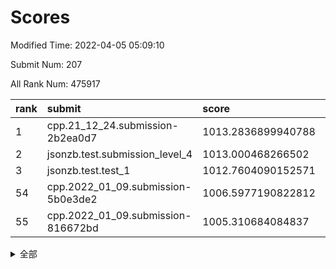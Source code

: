 # Scores

Modified Time: 2022-04-05 05:09:10

Submit Num: 207

All Rank Num: 475917

| rank |               submit               |       score        |       sigma        | pk_num |
| :--- | :--------------------------------- | :----------------- | :----------------- | :----- |
| 1    | cpp.21_12_24.submission-2b2ea0d7   | 1013.2836899940788 | 0.8262775614707729 | 9194   |
| 2    | jsonzb.test.submission_level_4     | 1013.000468266502  | 0.7976510938521917 | 9200   |
| 3    | jsonzb.test.test_1                 | 1012.7604090152571 | 0.8009662946108195 | 9197   |
| 54   | cpp.2022_01_09.submission-5b0e3de2 | 1006.5977190822812 | 0.7365722303581785 | 9194   |
| 55   | cpp.2022_01_09.submission-816672bd | 1005.310684084837  | 0.735502633371249  | 9196   |


<details>
<summary>全部</summary>

| rank |                 submit                 |       score        |       sigma        | pk_num |
| :--- | :------------------------------------- | :----------------- | :----------------- | :----- |
| 1    | cpp.21_12_24.submission-2b2ea0d7       | 1013.2836899940788 | 0.8262775614707729 | 9194   |
| 2    | jsonzb.test.submission_level_4         | 1013.000468266502  | 0.7976510938521917 | 9200   |
| 3    | jsonzb.test.test_1                     | 1012.7604090152571 | 0.8009662946108195 | 9197   |
| 4    | gobigger.level_3.submission_level_3_18 | 1011.7694101427853 | 0.7677563891359748 | 9198   |
| 5    | gobigger.level_3.submission_level_3_10 | 1011.7092110133297 | 0.7698597535115241 | 9200   |
| 6    | gobigger.level_3.submission_level_3_12 | 1011.5662184039049 | 0.7916268500053428 | 9194   |
| 7    | gobigger.level_3.submission_level_3_45 | 1011.2472306689573 | 0.7485746728388671 | 9188   |
| 8    | gobigger.level_3.submission_level_3_11 | 1011.2408975898211 | 0.760279720984773  | 9198   |
| 9    | gobigger.level_3.submission_level_3_4  | 1011.194908669237  | 0.7486266146617133 | 9200   |
| 10   | gobigger.level_3.submission_level_3_26 | 1011.0696446100862 | 0.7551996325663667 | 9201   |
| 11   | gobigger.level_3.submission_level_3_8  | 1011.0246714835686 | 0.7817873061313548 | 9195   |
| 12   | gobigger.level_3.submission_level_3_13 | 1010.7956774399031 | 0.7840303441238617 | 9201   |
| 13   | gobigger.level_3.submission_level_3_1  | 1010.667047496877  | 0.7560434719971991 | 9197   |
| 14   | gobigger.level_3.submission_level_3_36 | 1010.6464517501067 | 0.7465645350687523 | 9199   |
| 15   | gobigger.level_3.submission_level_3_37 | 1010.629608020767  | 0.7573976041175277 | 9199   |
| 16   | gobigger.level_3.submission_level_3_49 | 1010.5111779670689 | 0.7693159750828197 | 9199   |
| 17   | gobigger.level_3.submission_level_3_21 | 1010.4498495867574 | 0.7511223955042402 | 9194   |
| 18   | gobigger.level_3.submission_level_3_35 | 1010.4129201184385 | 0.7450569383030676 | 9192   |
| 19   | gobigger.level_3.submission_level_3_31 | 1010.4066225714105 | 0.7517463498571239 | 9195   |
| 20   | gobigger.level_3.submission_level_3_32 | 1010.3291573102039 | 0.7749360747811703 | 9195   |
| 21   | gobigger.level_3.submission_level_3_0  | 1010.3210710382565 | 0.8039411270234733 | 9196   |
| 22   | gobigger.level_3.submission_level_3_17 | 1010.3175475927413 | 0.7621394888577763 | 9200   |
| 23   | gobigger.level_3.submission_level_3_2  | 1010.3068075338708 | 0.7595036585306748 | 9195   |
| 24   | gobigger.level_3.submission_level_3_47 | 1010.2896211853499 | 0.7466581096116424 | 9195   |
| 25   | gobigger.level_3.submission_level_3_44 | 1010.2878547095829 | 0.7709397807829704 | 9196   |
| 26   | gobigger.level_3.submission_level_3_5  | 1010.1307656605032 | 0.7517472222106345 | 9193   |
| 27   | gobigger.level_3.submission_level_3_15 | 1010.1013868084593 | 0.7906561333212033 | 9197   |
| 28   | gobigger.level_3.submission_level_3_23 | 1009.9967205411896 | 0.7514719109038589 | 9196   |
| 29   | gobigger.level_3.submission_level_3_34 | 1009.933422754592  | 0.7457300011013865 | 9192   |
| 30   | gobigger.level_3.submission_level_3_41 | 1009.8821019758169 | 0.7569011517578033 | 9198   |
| 31   | gobigger.level_3.submission_level_3_22 | 1009.8084805798886 | 0.7558346255771956 | 9197   |
| 32   | gobigger.level_3.submission_level_3_16 | 1009.8039980963943 | 0.7709415425878368 | 9198   |
| 33   | gobigger.level_3.submission_level_3_46 | 1009.8006533011716 | 0.746367771235478  | 9194   |
| 34   | gobigger.level_3.submission_level_3_19 | 1009.7623486884002 | 0.743647679649199  | 9200   |
| 35   | gobigger.level_3.submission_level_3_48 | 1009.6602187151898 | 0.7465155882919982 | 9206   |
| 36   | gobigger.level_3.submission_level_3_25 | 1009.6148505106507 | 0.7506931077633711 | 9194   |
| 37   | gobigger.level_3.submission_level_3_39 | 1009.5732823322928 | 0.7624955762735717 | 9197   |
| 38   | gobigger.level_3.submission_level_3_29 | 1009.5200790422548 | 0.7742548736112651 | 9194   |
| 39   | gobigger.level_3.submission_level_3_7  | 1009.4865998911014 | 0.7204641952596813 | 9193   |
| 40   | gobigger.level_3.submission_level_3_43 | 1009.3906377119591 | 0.767347615308876  | 9197   |
| 41   | gobigger.level_3.submission_level_3_14 | 1009.3687186598494 | 0.7705310038929696 | 9198   |
| 42   | gobigger.level_3.submission_level_3_42 | 1009.1504682788951 | 0.7641676463766867 | 9199   |
| 43   | gobigger.level_3.submission_level_3_27 | 1009.1148934909701 | 0.7408307724299372 | 9194   |
| 44   | gobigger.level_3.submission_level_3_38 | 1009.0871068543122 | 0.7448580778733429 | 9198   |
| 45   | gobigger.level_3.submission_level_3_20 | 1009.0288499633884 | 0.7451642157126225 | 9199   |
| 46   | gobigger.level_3.submission_level_3_40 | 1008.9284653896336 | 0.7241097199481866 | 9196   |
| 47   | gobigger.level_3.submission_level_3_3  | 1008.9201501247445 | 0.7430329259551988 | 9200   |
| 48   | gobigger.level_3.submission_level_3_9  | 1008.8835976977491 | 0.7551621839802181 | 9194   |
| 49   | gobigger.level_3.submission_level_3_28 | 1008.6844292624008 | 0.7264470376994623 | 9196   |
| 50   | gobigger.level_3.submission_level_3_6  | 1008.5654043358832 | 0.7776260236221366 | 9197   |
| 51   | gobigger.level_3.submission_level_3_30 | 1008.3341191593959 | 0.7318880536855092 | 9197   |
| 52   | gobigger.level_3.submission_level_3_24 | 1008.2977636976935 | 0.7345631408449838 | 9195   |
| 53   | gobigger.level_3.submission_level_3_33 | 1008.1698729432901 | 0.7339297789580445 | 9193   |
| 54   | cpp.2022_01_09.submission-5b0e3de2     | 1006.5977190822812 | 0.7365722303581785 | 9194   |
| 55   | cpp.2022_01_09.submission-816672bd     | 1005.310684084837  | 0.735502633371249  | 9196   |
| 56   | gobigger.level_1.submission_level_1_24 | 1004.8655031151634 | 0.7079437833297553 | 9200   |
| 57   | gobigger.level_1.submission_level_1_36 | 1004.6028440373021 | 0.716756280913386  | 9192   |
| 58   | gobigger.level_1.submission_level_1_5  | 1004.359643888882  | 0.7239443233251308 | 9198   |
| 59   | gobigger.level_1.submission_level_1_32 | 1004.1705437794554 | 0.724929786187068  | 9191   |
| 60   | gobigger.level_1.submission_level_1_34 | 1004.0933149077207 | 0.7084297569081135 | 9196   |
| 61   | gobigger.level_1.submission_level_1_31 | 1004.0138097872062 | 0.7131432291147897 | 9198   |
| 62   | gobigger.level_1.submission_level_1_47 | 1003.9851645284414 | 0.7245991932732184 | 9201   |
| 63   | gobigger.level_1.submission_level_1_28 | 1003.919888249432  | 0.7184376482863107 | 9198   |
| 64   | gobigger.level_1.submission_level_1_3  | 1003.8479551545352 | 0.7192753803641596 | 9195   |
| 65   | gobigger.level_1.submission_level_1_22 | 1003.7957337966523 | 0.7178400587209419 | 9200   |
| 66   | gobigger.level_1.submission_level_1_16 | 1003.7827651070743 | 0.7117667795044041 | 9195   |
| 67   | gobigger.level_1.submission_level_1_29 | 1003.768040843542  | 0.7123465894264189 | 9199   |
| 68   | gobigger.level_1.submission_level_1_40 | 1003.7527909338418 | 0.7157487432317261 | 9193   |
| 69   | gobigger.level_1.submission_level_1_23 | 1003.6938939100457 | 0.7208487751043497 | 9200   |
| 70   | gobigger.level_1.submission_level_1_9  | 1003.5989919116639 | 0.7090185095767767 | 9198   |
| 71   | gobigger.level_1.submission_level_1_12 | 1003.5969087520704 | 0.7139275716436562 | 9196   |
| 72   | gobigger.level_1.submission_level_1_26 | 1003.5894325873287 | 0.7162499220833007 | 9197   |
| 73   | gobigger.level_1.submission_level_1_17 | 1003.5523962660378 | 0.7213502679989324 | 9196   |
| 74   | gobigger.level_1.submission_level_1_38 | 1003.3593377650384 | 0.7004970481244546 | 9200   |
| 75   | gobigger.level_1.submission_level_1_21 | 1003.3204472436449 | 0.7147124581757032 | 9198   |
| 76   | gobigger.level_1.submission_level_1_46 | 1003.2943368559663 | 0.7071359542394104 | 9192   |
| 77   | gobigger.level_1.submission_level_1_7  | 1003.2823033266616 | 0.7159969821114281 | 9200   |
| 78   | gobigger.level_1.submission_level_1_13 | 1003.2351937080623 | 0.7190316205915803 | 9193   |
| 79   | gobigger.level_1.submission_level_1_2  | 1003.215800890078  | 0.7086311955004634 | 9195   |
| 80   | gobigger.level_1.submission_level_1_11 | 1003.1405383655932 | 0.716171824678223  | 9199   |
| 81   | gobigger.level_1.submission_level_1_10 | 1003.0825290242199 | 0.7161928351051308 | 9193   |
| 82   | gobigger.level_1.submission_level_1_37 | 1003.0638968073839 | 0.7086526311679743 | 9194   |
| 83   | gobigger.level_1.submission_level_1_49 | 1002.9982920520058 | 0.7155839396317084 | 9198   |
| 84   | gobigger.level_1.submission_level_1_19 | 1002.9516867146248 | 0.722595082755561  | 9195   |
| 85   | gobigger.level_1.submission_level_1_4  | 1002.9482325024381 | 0.7062838987422245 | 9196   |
| 86   | gobigger.level_1.submission_level_1_25 | 1002.8510635292768 | 0.7165256866914915 | 9192   |
| 87   | gobigger.level_1.submission_level_1_15 | 1002.7923545330541 | 0.726528257873235  | 9194   |
| 88   | gobigger.level_1.submission_level_1_41 | 1002.7868579194749 | 0.7036373251120173 | 9193   |
| 89   | gobigger.level_1.submission_level_1_39 | 1002.7818499377362 | 0.7150030306984042 | 9198   |
| 90   | gobigger.level_1.submission_level_1_48 | 1002.7587017940348 | 0.7165064185888057 | 9200   |
| 91   | gobigger.level_1.submission_level_1_33 | 1002.7570079655667 | 0.7064316105843602 | 9195   |
| 92   | gobigger.level_1.submission_level_1_6  | 1002.6993709534556 | 0.7282054506656663 | 9187   |
| 93   | gobigger.level_1.submission_level_1_18 | 1002.6981714274029 | 0.7277436350777109 | 9198   |
| 94   | gobigger.level_1.submission_level_1_35 | 1002.6308863570923 | 0.7145095484317364 | 9197   |
| 95   | gobigger.level_1.submission_level_1_14 | 1002.6159293391237 | 0.7144573959673944 | 9196   |
| 96   | gobigger.level_1.submission_level_1_42 | 1002.6042520415892 | 0.7130011753035463 | 9197   |
| 97   | gobigger.level_1.submission_level_1_43 | 1002.5836801758298 | 0.7151669058345047 | 9191   |
| 98   | gobigger.level_1.submission_level_1_30 | 1002.5772600716978 | 0.7202903896789704 | 9198   |
| 99   | gobigger.level_1.submission_level_1_8  | 1002.421327483061  | 0.7088937892183286 | 9199   |
| 100  | gobigger.level_1.submission_level_1_45 | 1002.4118775474683 | 0.7055770629070386 | 9193   |
| 101  | gobigger.level_1.submission_level_1_27 | 1002.4082173304384 | 0.7077857543162117 | 9191   |
| 102  | gobigger.level_1.submission_level_1_44 | 1002.324176965434  | 0.7170350563273087 | 9196   |
| 103  | gobigger.level_1.submission_level_1_0  | 1002.2866545171565 | 0.7167755588814422 | 9199   |
| 104  | gobigger.level_1.submission_level_1_20 | 1001.8667354740384 | 0.7171276377993394 | 9201   |
| 105  | gobigger.level_1.submission_level_1_1  | 1001.6982055231672 | 0.7200684805589023 | 9197   |
| 106  | gobigger.random.submission_random_37   | 998.1572180082618  | 0.7067263025244279 | 9200   |
| 107  | gobigger.random.submission_random_27   | 997.635649058313   | 0.7120141319550068 | 9198   |
| 108  | gobigger.random.submission_random_25   | 997.5132547995595  | 0.695921491379977  | 9198   |
| 109  | gobigger.random.submission_random_41   | 997.1533663437256  | 0.7113035270465534 | 9193   |
| 110  | gobigger.random.submission_random_28   | 997.1011906069975  | 0.7172367662823301 | 9198   |
| 111  | gobigger.random.submission_random_35   | 997.0564154365321  | 0.6979901636853578 | 9197   |
| 112  | gobigger.random.submission_random_38   | 996.9412497006817  | 0.69878779006164   | 9198   |
| 113  | gobigger.random.submission_random_39   | 996.8938446468898  | 0.7086517602211364 | 9200   |
| 114  | gobigger.random.submission_random_49   | 996.8889993475495  | 0.7109422399612381 | 9189   |
| 115  | gobigger.random.submission_random_42   | 996.8871876173555  | 0.7104203769998451 | 9200   |
| 116  | gobigger.random.submission_random_9    | 996.851130969328   | 0.7003190698230007 | 9199   |
| 117  | gobigger.random.submission_random_21   | 996.7672221536876  | 0.6937693336058534 | 9199   |
| 118  | gobigger.random.submission_random_10   | 996.7384553646067  | 0.7254973501942237 | 9204   |
| 119  | gobigger.random.submission_random_34   | 996.6280074512215  | 0.7188915998527791 | 9196   |
| 120  | gobigger.random.submission_random_13   | 996.5329397109394  | 0.715467174972475  | 9197   |
| 121  | gobigger.random.submission_random_26   | 996.4401382038898  | 0.7040991323805517 | 9195   |
| 122  | gobigger.random.submission_random_18   | 996.4311776209549  | 0.7089405187538907 | 9202   |
| 123  | gobigger.random.submission_random_31   | 996.4044722183904  | 0.7142192909381698 | 9196   |
| 124  | gobigger.random.submission_random_1    | 996.2672175085283  | 0.7228762622039627 | 9194   |
| 125  | gobigger.random.submission_random_44   | 996.2629178899215  | 0.7095016016957681 | 9197   |
| 126  | gobigger.random.submission_random_16   | 996.2282402958992  | 0.7242504882090722 | 9195   |
| 127  | gobigger.random.submission_random_20   | 996.2246697000334  | 0.6990560131334429 | 9201   |
| 128  | gobigger.random.submission_random_32   | 996.1998541521333  | 0.7061218402789108 | 9195   |
| 129  | gobigger.random.submission_random_0    | 996.1977435005874  | 0.7080226793979605 | 9200   |
| 130  | gobigger.random.submission_random_30   | 996.1132162980686  | 0.7029080802565748 | 9196   |
| 131  | gobigger.random.submission_random_22   | 996.0176325455294  | 0.7064247589344961 | 9196   |
| 132  | gobigger.random.submission_random_11   | 996.0053538359787  | 0.7142685688323303 | 9203   |
| 133  | gobigger.random.submission_random_33   | 996.0044470099134  | 0.7161211048239093 | 9197   |
| 134  | gobigger.random.submission_random_45   | 995.8896749849457  | 0.7081932655885359 | 9197   |
| 135  | gobigger.random.submission_random_3    | 995.8792817684639  | 0.7221385145276839 | 9201   |
| 136  | gobigger.random.submission_random_12   | 995.832433888352   | 0.7183625723821739 | 9200   |
| 137  | gobigger.random.submission_random_43   | 995.8004146510198  | 0.7042759132479073 | 9191   |
| 138  | gobigger.random.submission_random_7    | 995.7833597971018  | 0.7251963936157847 | 9197   |
| 139  | gobigger.random.submission_random_46   | 995.7765476509485  | 0.7042866449732554 | 9194   |
| 140  | gobigger.random.submission_random_5    | 995.6753277728012  | 0.7171661077813867 | 9195   |
| 141  | gobigger.random.submission_random_14   | 995.6235044777395  | 0.7084928704826798 | 9195   |
| 142  | gobigger.random.submission_random_47   | 995.5343051734469  | 0.7123411491673813 | 9192   |
| 143  | gobigger.random.submission_random_36   | 995.5036558269449  | 0.72091828848977   | 9193   |
| 144  | gobigger.random.submission_random_8    | 995.477728272336   | 0.7116290110428676 | 9195   |
| 145  | gobigger.random.submission_random_23   | 995.4113992612041  | 0.7078431792896942 | 9197   |
| 146  | gobigger.random.submission_random_29   | 995.3338110696789  | 0.7124561083738729 | 9197   |
| 147  | gobigger.random.submission_random_15   | 995.3090751383223  | 0.7033894860628437 | 9197   |
| 148  | gobigger.random.submission_random_19   | 995.242233291488   | 0.708570899308105  | 9197   |
| 149  | gobigger.random.submission_random_48   | 995.1598241469939  | 0.6984007900404029 | 9195   |
| 150  | gobigger.random.submission_random_2    | 995.1111439248936  | 0.7246596526178491 | 9193   |
| 151  | gobigger.random.submission_random_4    | 995.085363241776   | 0.7027444918705773 | 9197   |
| 152  | gobigger.random.submission_random_40   | 995.0294439670697  | 0.7101157250253883 | 9198   |
| 153  | gobigger.level_2.submission_level_2_6  | 994.9313325306564  | 0.7352005817490201 | 9198   |
| 154  | gobigger.random.submission_random_6    | 994.8027680893601  | 0.7114057967633073 | 9189   |
| 155  | gobigger.random.submission_random_17   | 994.7830557022268  | 0.7235719909418891 | 9195   |
| 156  | gobigger.random.submission_random_24   | 994.6072695117094  | 0.7148684789336847 | 9200   |
| 157  | gobigger.level_2.submission_level_2_20 | 994.4517010489299  | 0.7274158397532295 | 9198   |
| 158  | gobigger.level_2.submission_level_2_34 | 994.0468149438362  | 0.7288061211080328 | 9194   |
| 159  | gobigger.level_2.submission_level_2_46 | 993.8658819514351  | 0.7379953136400822 | 9195   |
| 160  | gobigger.level_2.submission_level_2_43 | 993.5184233958179  | 0.7359064806093001 | 9198   |
| 161  | gobigger.level_2.submission_level_2_0  | 993.4792462743914  | 0.7294115243587909 | 9199   |
| 162  | gobigger.level_2.submission_level_2_29 | 993.4584272463279  | 0.7337509299398446 | 9200   |
| 163  | gobigger.level_2.submission_level_2_39 | 993.4174995267099  | 0.7533160191519995 | 9201   |
| 164  | gobigger.level_2.submission_level_2_13 | 993.3632122723255  | 0.731214376041094  | 9194   |
| 165  | gobigger.level_2.submission_level_2_22 | 992.9184314269811  | 0.7232295743696684 | 9199   |
| 166  | gobigger.level_2.submission_level_2_9  | 992.9061199828013  | 0.752745878093285  | 9199   |
| 167  | gobigger.level_2.submission_level_2_27 | 992.8395405309554  | 0.7191445108413241 | 9200   |
| 168  | gobigger.level_2.submission_level_2_37 | 992.767628536039   | 0.7378362155877932 | 9196   |
| 169  | gobigger.level_2.submission_level_2_17 | 992.7648485255611  | 0.7431054698502334 | 9197   |
| 170  | gobigger.level_2.submission_level_2_12 | 992.7221775554403  | 0.7452242496410271 | 9194   |
| 171  | gobigger.level_2.submission_level_2_23 | 992.6610497415855  | 0.7550177904868958 | 9194   |
| 172  | gobigger.level_2.submission_level_2_2  | 992.4848613112318  | 0.7481266692537    | 9193   |
| 173  | gobigger.level_2.submission_level_2_3  | 992.467652447677   | 0.7498319229505761 | 9197   |
| 174  | gobigger.level_2.submission_level_2_15 | 992.4299535517699  | 0.7381871046057652 | 9197   |
| 175  | gobigger.level_2.submission_level_2_7  | 992.3405163251747  | 0.7315115435022878 | 9192   |
| 176  | gobigger.level_2.submission_level_2_33 | 992.3235423364761  | 0.7345394702511937 | 9194   |
| 177  | gobigger.level_2.submission_level_2_42 | 992.2102082144017  | 0.7414298008948413 | 9194   |
| 178  | gobigger.level_2.submission_level_2_8  | 992.1723192051468  | 0.7548424968158132 | 9197   |
| 179  | gobigger.level_2.submission_level_2_48 | 992.1307574024696  | 0.7369291751810434 | 9194   |
| 180  | gobigger.level_2.submission_level_2_44 | 992.0472429345309  | 0.7469796582813484 | 9191   |
| 181  | gobigger.level_2.submission_level_2_30 | 992.0406147418643  | 0.7446941682203981 | 9195   |
| 182  | gobigger.level_2.submission_level_2_24 | 991.975760567338   | 0.7497527691614879 | 9194   |
| 183  | gobigger.level_2.submission_level_2_26 | 991.9722045440303  | 0.7439235027963503 | 9199   |
| 184  | gobigger.level_2.submission_level_2_49 | 991.9486029570702  | 0.7508922571575969 | 9193   |
| 185  | gobigger.level_2.submission_level_2_35 | 991.8922513787721  | 0.750707886852287  | 9192   |
| 186  | gobigger.level_2.submission_level_2_10 | 991.8712771799505  | 0.7510517906627672 | 9197   |
| 187  | gobigger.level_2.submission_level_2_25 | 991.8054437252486  | 0.7529888225137518 | 9195   |
| 188  | gobigger.level_2.submission_level_2_28 | 991.7536882370165  | 0.7357332690070577 | 9192   |
| 189  | gobigger.level_2.submission_level_2_11 | 991.7444056748709  | 0.7553027508147746 | 9201   |
| 190  | gobigger.level_2.submission_level_2_38 | 991.7218982284494  | 0.7440087310973639 | 9196   |
| 191  | gobigger.level_2.submission_level_2_21 | 991.61836783108    | 0.7312778910784611 | 9201   |
| 192  | gobigger.level_2.submission_level_2_1  | 991.5771649865617  | 0.7649112141523269 | 9200   |
| 193  | gobigger.level_2.submission_level_2_47 | 991.3756340217118  | 0.7528476804304662 | 9192   |
| 194  | gobigger.level_2.submission_level_2_41 | 991.2966961691704  | 0.7425658524595286 | 9198   |
| 195  | gobigger.level_2.submission_level_2_31 | 991.2763227233689  | 0.7411762397298212 | 9196   |
| 196  | gobigger.level_2.submission_level_2_19 | 991.2580188768596  | 0.7573068645379012 | 9200   |
| 197  | gobigger.level_2.submission_level_2_18 | 991.0844441299064  | 0.7493028088850388 | 9199   |
| 198  | gobigger.level_2.submission_level_2_4  | 991.0760771565368  | 0.7644320265490602 | 9190   |
| 199  | gobigger.level_2.submission_level_2_40 | 991.0475202602197  | 0.7566605644000947 | 9201   |
| 200  | gobigger.level_2.submission_level_2_45 | 991.0447160399084  | 0.7429435776267796 | 9198   |
| 201  | gobigger.level_2.submission_level_2_32 | 990.9601125556704  | 0.7508118098845616 | 9199   |
| 202  | gobigger.level_2.submission_level_2_14 | 990.5478698301741  | 0.7379241100852943 | 9199   |
| 203  | gobigger.level_2.submission_level_2_5  | 990.4895278487285  | 0.783239881139406  | 9198   |
| 204  | gobigger.level_2.submission_level_2_16 | 990.0113107698879  | 0.7622538195337827 | 9194   |
| 205  | gobigger.level_2.submission_level_2_36 | 989.3313565047043  | 0.7832081382715367 | 9195   |
| 206  | gobigger.none.submission_none_1        | 977.1950724217038  | 1.3636281604937346 | 9198   |
| 207  | gobigger.none.submission_none_0        | 976.0500962767536  | 1.4686065902995293 | 9198   |

</details>